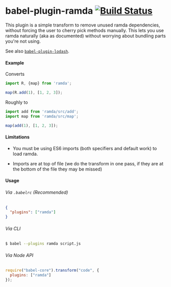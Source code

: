 babel-plugin-ramda [![Build Status](https://travis-ci.org/megawac/babel-plugin-ramda.svg?branch=master)](https://travis-ci.org/megawac/babel-plugin-ramda)
==============

This plugin is a simple transform to remove unused ramda dependencies, without forcing the user to cherry pick methods manually. This lets you use ramda naturally (aka as documented) without worrying about bundling parts you're not using.

See also [`babel-plugin-lodash`](https://github.com/megawac/babel-plugin-lodash).

#### Example

Converts

```js
import R, {map} from 'ramda';

map(R.add(1), [1, 2, 3]);
```

Roughly to 

```js
import add from 'ramda/src/add';
import map from 'ramda/src/map';

map(add(1), [1, 2, 3]);
```


#### Limitations

- You must be using ES6 imports (both specifiers and default work) to load ramda.

- Imports are at top of file (we do the transform in one pass, if they are at the bottom of the file they may be missed)

#### Usage

###### Via `.babelrc` (Recommended)

```json
{
  "plugins": ["ramda"]
}
```

###### Via CLI

```sh
$ babel --plugins ramda script.js
```

###### Via Node API

```javascript
require("babel-core").transform("code", {
  plugins: ["ramda"]
});
```
